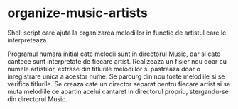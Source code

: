 # organize-music-artists
Shell script care ajuta la organizarea melodiilor in functie de artistul care le interpreteaza.

Programul numara initial cate melodii sunt in directorul Music, dar si cate cantece sunt interpretate de fiecare artist.
Realizeaza un fisier nou doar cu numele artistilor, extrase din titlurile melodiilor si pastreaza doar o inregistrare unica a acestor nume.
Se parcurg din nou toate melodiile si se verifica titlurile. Se creaza cate un director separat pentru fiecare artist si se muta melodiile ce apartin acelui cantaret in directorul propriu, stergandu-se din directorul Music.

